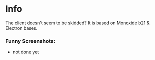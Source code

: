 # Info
The client doesn't seem to be skidded?
It is based on Monoxide b21 & Electron bases.

### Funny Screenshots:
- not done yet
